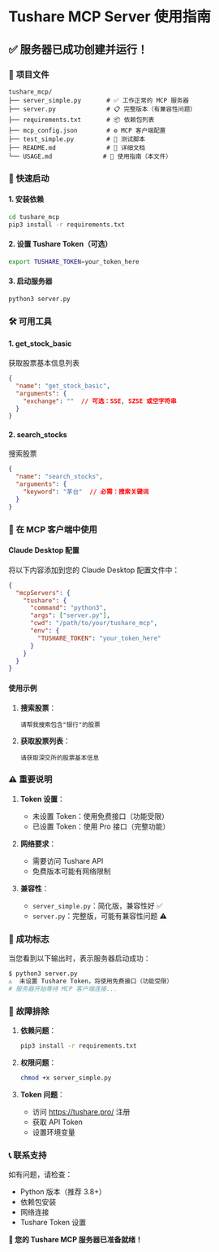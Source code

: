 # Tushare MCP Server 使用指南

## ✅ **服务器已成功创建并运行！**

### 📁 **项目文件**

```
tushare_mcp/
├── server_simple.py       # ✅ 工作正常的 MCP 服务器
├── server.py              # 📋 完整版本（有兼容性问题）
├── requirements.txt       # 📦 依赖包列表
├── mcp_config.json        # ⚙️ MCP 客户端配置
├── test_simple.py         # 🧪 测试脚本
├── README.md              # 📖 详细文档
└── USAGE.md              # 📝 使用指南（本文件）
```

### 🚀 **快速启动**

#### **1. 安装依赖**
```bash
cd tushare_mcp
pip3 install -r requirements.txt
```

#### **2. 设置 Tushare Token（可选）**
```bash
export TUSHARE_TOKEN=your_token_here
```

#### **3. 启动服务器**
```bash
python3 server.py
```

### 🛠️ **可用工具**

#### **1. get_stock_basic**
获取股票基本信息列表
```json
{
  "name": "get_stock_basic",
  "arguments": {
    "exchange": ""  // 可选：SSE, SZSE 或空字符串
  }
}
```

#### **2. search_stocks** 
搜索股票
```json
{
  "name": "search_stocks", 
  "arguments": {
    "keyword": "茅台"  // 必需：搜索关键词
  }
}
```

### 🎯 **在 MCP 客户端中使用**

#### **Claude Desktop 配置**
将以下内容添加到您的 Claude Desktop 配置文件中：

```json
{
  "mcpServers": {
    "tushare": {
      "command": "python3",
      "args": ["server.py"],
      "cwd": "/path/to/your/tushare_mcp",
      "env": {
        "TUSHARE_TOKEN": "your_token_here"
      }
    }
  }
}
```

#### **使用示例**

1. **搜索股票**：
   ```
   请帮我搜索包含"银行"的股票
   ```

2. **获取股票列表**：
   ```
   请获取深交所的股票基本信息
   ```

### ⚠️ **重要说明**

1. **Token 设置**：
   - 未设置 Token：使用免费接口（功能受限）
   - 已设置 Token：使用 Pro 接口（完整功能）

2. **网络要求**：
   - 需要访问 Tushare API
   - 免费版本可能有网络限制

3. **兼容性**：
   - `server_simple.py`：简化版，兼容性好 ✅
   - `server.py`：完整版，可能有兼容性问题 ⚠️

### 🎉 **成功标志**

当您看到以下输出时，表示服务器启动成功：

```bash
$ python3 server.py
⚠️  未设置 Tushare Token，将使用免费接口（功能受限）
# 服务器开始等待 MCP 客户端连接...
```

### 🔧 **故障排除**

1. **依赖问题**：
   ```bash
   pip3 install -r requirements.txt
   ```

2. **权限问题**：
   ```bash
   chmod +x server_simple.py
   ```

3. **Token 问题**：
   - 访问 https://tushare.pro/ 注册
   - 获取 API Token
   - 设置环境变量

### 📞 **联系支持**

如有问题，请检查：
- Python 版本（推荐 3.8+）
- 依赖包安装
- 网络连接
- Tushare Token 设置

**🎊 您的 Tushare MCP 服务器已准备就绪！**
